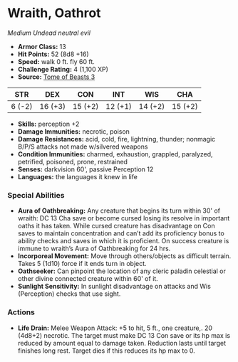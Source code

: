 # Wraith, Oathrot

*Medium* *Undead* *neutral evil*

- **Armor Class:** 13
- **Hit Points:** 52 (8d8 +16)
- **Speed:** walk 0 ft. fly 60 ft.
- **Challenge Rating:** 4 (1,100 XP)
- **Source:** [Tome of Beasts 3](https://koboldpress.com/kpstore/product/tome-of-beasts-2-for-5th-edition/)

| STR | DEX | CON | INT | WIS | CHA |
| --- | --- | --- | --- | --- | --- |
| 6 (-2) | 16 (+3) | 15 (+2) | 12 (+1) | 14 (+2) | 15 (+2) |

- **Skills:** perception +2
- **Damage Immunities:** necrotic, poison
- **Damage Resistances:** acid, cold, fire, lightning, thunder; nonmagic B/P/S attacks not made w/silvered weapons
- **Condition Immunities:** charmed, exhaustion, grappled, paralyzed, petrified, poisoned, prone, restrained
- **Senses:** darkvision 60', passive Perception 12
- **Languages:** the languages it knew in life
### Special Abilities
- **Aura of Oathbreaking:** Any creature that begins its turn within 30' of wraith: DC 13 Cha save or become cursed losing its resolve in important oaths it has taken. While cursed creature has disadvantage on Con saves to maintain concentration and can’t add its proficiency bonus to ability checks and saves in which it is proficient. On success creature is immune to wraith’s Aura of Oathbreaking for 24 hrs.
- **Incorporeal Movement:** Move through others/objects as difficult terrain. Takes 5 (1d10) force if it ends turn in object.
- **Oathseeker:** Can pinpoint the location of any cleric paladin celestial or other divine connected creature within 60' of it.
- **Sunlight Sensitivity:** In sunlight disadvantage on attacks and Wis (Perception) checks that use sight.
### Actions
- **Life Drain:** Melee Weapon Attack: +5 to hit, 5 ft., one creature,. 20 (4d8+2) necrotic. The target must make DC 13 Con save or its hp max is reduced by amount equal to damage taken. Reduction lasts until target finishes long rest. Target dies if this reduces its hp max to 0.
